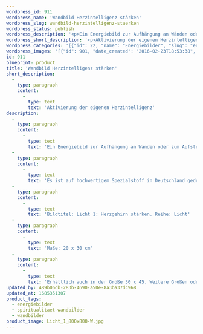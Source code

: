 ```yaml
---
wordpress_id: 911
wordpress_name: 'Wandbild Herzintelligenz stärken'
wordpress_slug: wandbild-herzintelligenz-staerken
wordpress_status: publish
wordpress_description: '<p>Ein Energiebild zur Aufhängung an Wänden oder zum Aufstellen im Raum mit einem aktivierbaren Informationsfeld zu: Aktivierung, Stärkung und Förderung der eigenen Herzintelligenz ("Herzgehirn"). Hierdurch die Ausbildung des eigenen Herzbewusstseins erleichtern. Gegebenenfalls erforderliche Schutzenergien aktivieren und das Bewusstsein darüber entwickeln, dass jeder Mensch großartig ist, insbesondere, wenn er in seiner Wahrheit ist.</p><p>Es ist auf hochwertigem Spezialstoff in Deutschland gedruckt und sorgfältig in Handarbeit auf Holzkeilrahmen aufgezogen. Laut Herstellerangaben ist der farbintensive Druck 70 Jahre lichtecht, waschbar und in einem umweltorientierten Verfahren hergestellt. Der Oberstoff ist mit einer Spezialbeschichtung unterfüttert, so dass, bei Aufhängung an der Wand, der rückseitige Holzrahmen auch bei hellen Farben unsichtbar ist.</p><p>Bildtitel: Licht 1: Herzgehirn stärken. Reihe: Licht</p><p>Maße: 20 x 30 cm</p><p>Erhältlich auch in der Größe 30 x 45. Weitere Größen oder andere Seitenverhältnisse, sind bis 200 cm individuell für Sie innerhalb weniger Tage herstellbar. Bitte kontaktieren Sie uns hierfür unter <a href="mailto:info@elvedenverlag.de">info@elvedenverlag.de</a>.</p><p><a href="https://my.feenbaum.de/anwendung-energie-wandbilder/">Anwendungshinweise</a>      <a href="https://my.feenbaum.de/produktinformation-wandbilder/">Produktinformationen</a></p>'
wordpress_short_description: '<p>Aktivierung der eigenen Herzintelligenz</p>'
wordpress_categories: '[{"id": 22, "name": "Energiebilder", "slug": "energiebilder"}, {"id": 42, "name": "Spiritualit\u00e4t", "slug": "spiritualitaet-wandbilder"}, {"id": 24, "name": "Wandbilder", "slug": "wandbilder"}]'
wordpress_images: '[{"id": 901, "date_created": "2016-02-23T18:53:38", "date_created_gmt": "2016-02-23T16:53:38", "date_modified": "2016-02-23T18:53:38", "date_modified_gmt": "2016-02-23T16:53:38", "src": "https://my.feenbaum.de/wp-content/uploads/2016/02/Licht_1_800x800-W.jpg", "name": "Licht_1_800x800-W", "alt": ""}]'
id: 911
blueprint: product
title: 'Wandbild Herzintelligenz stärken'
short_description:
  -
    type: paragraph
    content:
      -
        type: text
        text: 'Aktivierung der eigenen Herzintelligenz'
description:
  -
    type: paragraph
    content:
      -
        type: text
        text: 'Ein Energiebild zur Aufhängung an Wänden oder zum Aufstellen im Raum mit einem aktivierbaren Informationsfeld zu: Aktivierung, Stärkung und Förderung der eigenen Herzintelligenz ("Herzgehirn"). Hierdurch die Ausbildung des eigenen Herzbewusstseins erleichtern. Gegebenenfalls erforderliche Schutzenergien aktivieren und das Bewusstsein darüber entwickeln, dass jeder Mensch großartig ist, insbesondere, wenn er in seiner Wahrheit ist.'
  -
    type: paragraph
    content:
      -
        type: text
        text: 'Es ist auf hochwertigem Spezialstoff in Deutschland gedruckt und sorgfältig in Handarbeit auf Holzkeilrahmen aufgezogen. Laut Herstellerangaben ist der farbintensive Druck 70 Jahre lichtecht, waschbar und in einem umweltorientierten Verfahren hergestellt. Der Oberstoff ist mit einer Spezialbeschichtung unterfüttert, so dass, bei Aufhängung an der Wand, der rückseitige Holzrahmen auch bei hellen Farben unsichtbar ist.'
  -
    type: paragraph
    content:
      -
        type: text
        text: 'Bildtitel: Licht 1: Herzgehirn stärken. Reihe: Licht'
  -
    type: paragraph
    content:
      -
        type: text
        text: 'Maße: 20 x 30 cm'
  -
    type: paragraph
    content:
      -
        type: text
        text: 'Erhältlich auch in der Größe 30 x 45. Weitere Größen oder andere Seitenverhältnisse, sind bis 200 cm individuell für Sie innerhalb weniger Tage herstellbar. Bitte kontaktieren Sie uns hierfür unter info@elvedenverlag.de.'
updated_by: 489b06db-283b-4690-a50e-8a3ba37dc968
updated_at: 1685351307
product_tags:
  - energiebilder
  - spiritualitaet-wandbilder
  - wandbilder
product_image: Licht_1_800x800-W.jpg
---
```

